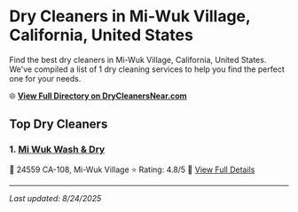 # Dry Cleaners in Mi-Wuk Village, California, United States

Find the best dry cleaners in Mi-Wuk Village, California, United States. We've compiled a list of 1 dry cleaning services to help you find the perfect one for your needs.

🌐 **[View Full Directory on DryCleanersNear.com](https://drycleanersnear.com/city/US/California/Mi-Wuk%20Village)**

## Top Dry Cleaners

### 1. [Mi Wuk Wash & Dry](https://drycleanersnear.com/dryCleaner/6863412251cb35adb5658796/mi-wuk-wash-dry)
📍 24559 CA-108, Mi-Wuk Village
⭐ Rating: 4.8/5
🔗 [View Full Details](https://drycleanersnear.com/dryCleaner/6863412251cb35adb5658796/mi-wuk-wash-dry)


---

*Last updated: 8/24/2025*
